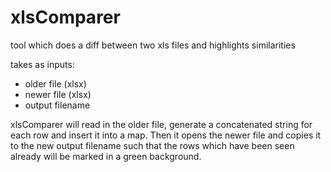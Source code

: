 # xlsComparer
tool which does a diff between two xls files and highlights similarities

takes as inputs:
- older file (xlsx)
- newer file (xlsx)
- output filename

xlsComparer will read in the older file, generate a concatenated string for each row and insert it into a map. Then it opens the newer file and copies it to the new output filename such that the rows which have been seen already will be marked in a green background.
